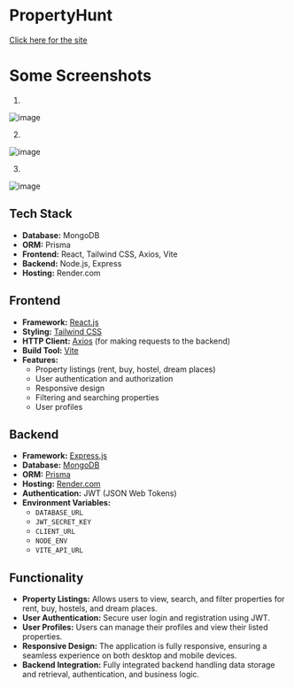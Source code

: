 # PropertyHunt
[Click here for the site](https://propertyyhuntt.onrender.com/)
# Some Screenshots 
1.
![image](https://github.com/user-attachments/assets/34519176-c3f8-4de3-9d7f-cb72d41684c3)

2.
![image](https://github.com/user-attachments/assets/542f9ed1-8930-42c0-b04e-aef8fd9c1f9f)

3.
![image](https://github.com/user-attachments/assets/f98e838c-6cf0-4067-9df0-b6bdd85934e9)


## Tech Stack
- **Database:** MongoDB
- **ORM:** Prisma
- **Frontend:** React, Tailwind CSS, Axios, Vite
- **Backend:** Node.js, Express
- **Hosting:** Render.com

## Frontend
- **Framework:** [React.js](https://reactjs.org/)
- **Styling:** [Tailwind CSS](https://tailwindcss.com/)
- **HTTP Client:** [Axios](https://axios-http.com/) (for making requests to the backend)
- **Build Tool:** [Vite](https://vitejs.dev/)
- **Features:** 
  - Property listings (rent, buy, hostel, dream places)
  - User authentication and authorization
  - Responsive design
  - Filtering and searching properties
  - User profiles

## Backend
- **Framework:** [Express.js](https://expressjs.com/)
- **Database:** [MongoDB](https://www.mongodb.com/)
- **ORM:** [Prisma](https://www.prisma.io/)
- **Hosting:** [Render.com](https://render.com/)
- **Authentication:** JWT (JSON Web Tokens)
- **Environment Variables:**
  - `DATABASE_URL`
  - `JWT_SECRET_KEY`
  - `CLIENT_URL`
  - `NODE_ENV`
  - `VITE_API_URL`

## Functionality
- **Property Listings:** Allows users to view, search, and filter properties for rent, buy, hostels, and dream places.
- **User Authentication:** Secure user login and registration using JWT.
- **User Profiles:** Users can manage their profiles and view their listed properties.
- **Responsive Design:** The application is fully responsive, ensuring a seamless experience on both desktop and mobile devices.
- **Backend Integration:** Fully integrated backend handling data storage and retrieval, authentication, and business logic.

